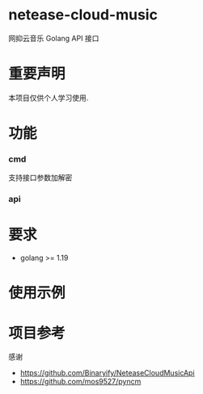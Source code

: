 # netease-cloud-music

网抑云音乐 Golang API 接口

# 重要声明

本项目仅供个人学习使用.

# 功能

### cmd

支持接口参数加解密

### api

# 要求

- golang >= 1.19

# 使用示例

# 项目参考

感谢

- https://github.com/Binaryify/NeteaseCloudMusicApi
- https://github.com/mos9527/pyncm
